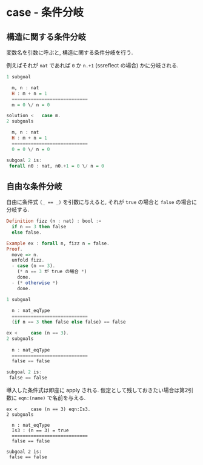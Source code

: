 # case - 条件分岐

## 構造に関する条件分岐

変数名を引数に呼ぶと, 構造に関する条件分岐を行う.

例えばそれが `nat` であれば `0` か `n.+1` (ssreflect の場合) かに分岐される.

```haskell
1 subgoal

  m, n : nat
  H : m + n = 1
  ============================
  m = 0 \/ n = 0

solution <   case m.
2 subgoals

  m, n : nat
  H : m + n = 1
  ============================
  0 = 0 \/ n = 0

subgoal 2 is:
 forall n0 : nat, n0.+1 = 0 \/ n = 0
```

## 自由な条件分岐

自由に条件式 `(_ == _)` を引数に与えると,
それが `true` の場合と `false` の場合に分岐する.

```haskell
Definition fizz (n : nat) : bool :=
  if n == 3 then false
  else false.

Example ex : forall n, fizz n = false.
Proof.
  move => n.
  unfold fizz.
  - case (n == 3).
    (* n == 3 が true の場合 *)
    done.
  - (* otherwise *)
    done.
```

```haskell
1 subgoal
  
  n : nat_eqType
  ============================
  (if n == 3 then false else false) == false

ex <     case (n == 3).
2 subgoals
  
  n : nat_eqType
  ============================
  false == false

subgoal 2 is:
 false == false
```

導入した条件式は即座に apply される.
仮定として残しておきたい場合は第2引数に `eqn:(name)` で名前を与える.

```
ex <     case (n == 3) eqn:Is3.
2 subgoals
  
  n : nat_eqType
  Is3 : (n == 3) = true
  ============================
  false == false

subgoal 2 is:
 false == false
```
